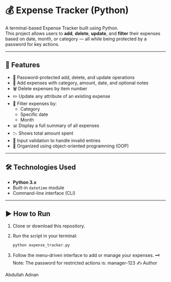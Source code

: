 # 💰 Expense Tracker (Python)

A terminal-based Expense Tracker built using Python.  
This project allows users to **add**, **delete**, **update**, and **filter** their expenses based on date, month, or category — all while being protected by a password for key actions.

---

## 📌 Features

- 🔐 Password-protected add, delete, and update operations
- 🧾 Add expenses with category, amount, date, and optional notes
- 🗑️ Delete expenses by item number
- ✏️ Update any attribute of an existing expense
- 📆 Filter expenses by:
  - Category
  - Specific date
  - Month
- 📊 Display a full summary of all expenses
- 📉 Shows total amount spent
- 🧠 Input validation to handle invalid entries
- 🎯 Organized using object-oriented programming (OOP)

---

## 🛠️ Technologies Used

- **Python 3.x**
- Built-in `datetime` module
- Command-line interface (CLI)

---

## ▶️ How to Run

1. Clone or download this repository.

2. Run the script in your terminal:
   ```bash
   python expense_tracker.py
3. Follow the menu-driven interface to add or manage your expenses.
🗝️ Note: The password for restricted actions is:
manager-123
✍️ Author

Abdullah Adnan

